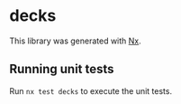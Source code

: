 # decks

This library was generated with [Nx](https://nx.dev).

## Running unit tests

Run `nx test decks` to execute the unit tests.

